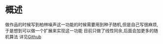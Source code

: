 # 概述

做作品的时候写到柏林噪声这一功能的时候需要用到种子随机,但是自己写很麻烦,于是想到可以做一个扩展来实现这一功能
目前只做了线性同余,后面会加更多的随机算法
详见[Github](https://github.com/prbegd/stlsScratchExt)
